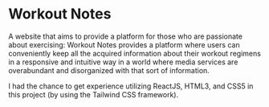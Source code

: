 # Workout Notes

A website that aims to provide a platform for those who are passionate about
exercising: Workout Notes provides a platform where users can conveniently keep
all the acquired information about their workout regimens in a responsive
and intuitive way in a world where media services are overabundant and
disorganized with that sort of information.

I had the chance to get experience utilizing ReactJS, HTML3, and CSS5 in this
project (by using the Tailwind CSS framework).